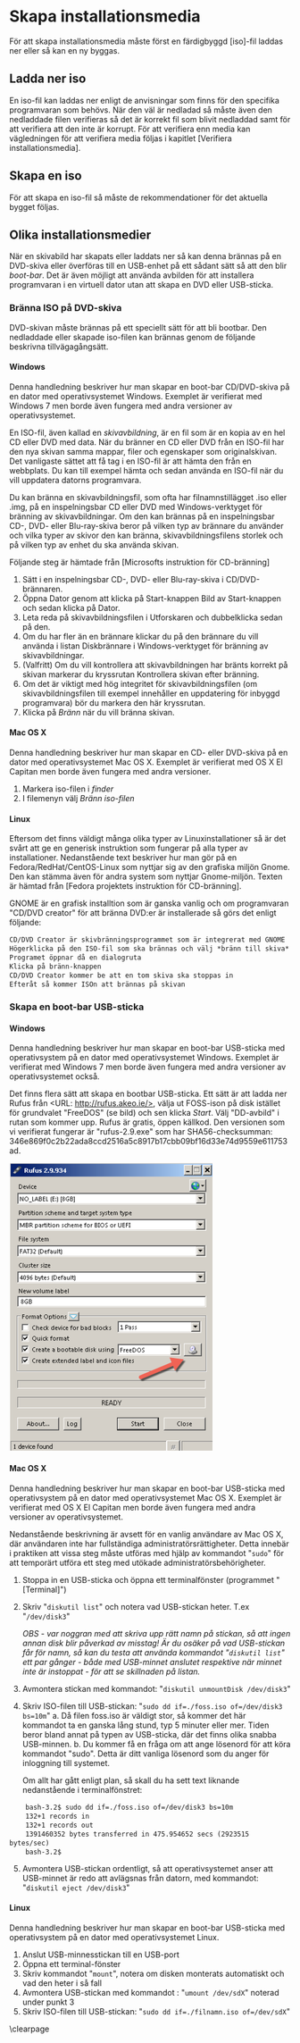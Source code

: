 # Skapa installationsmedia

För att skapa installationsmedia måste först en färdigbyggd [iso]-fil laddas ner eller så kan en ny byggas. 

## Ladda ner iso
En iso-fil kan laddas ner enligt de anvisningar som finns för den specifika programvaran som behövs. När den väl är nedladad så måste även den nedladdade filen verifieras så det är korrekt fil som blivit nedladdad samt för att verifiera att den inte är korrupt. För att verifiera enn media kan vägledningen för att verifiera media följas i kapitlet [Verifiera installationsmedia].

## Skapa en iso
För att skapa en iso-fil så måste de rekommendationer för det aktuella bygget följas.

## Olika installationsmedier

När en skivabild har skapats eller laddats ner så kan denna brännas på en DVD-skiva eller överföras till en USB-enhet på ett sådant sätt så att den blir *boot-bar*. Det är även möjligt att använda avbilden för att installera programvaran i en virtuell dator utan att skapa en DVD eller USB-sticka.


### Bränna ISO på DVD-skiva

DVD-skivan måste brännas på ett speciellt sätt för att bli bootbar. Den nedladdade eller skapade iso-filen kan brännas genom de följande beskrivna tillvägagångsätt.

#### Windows
Denna handledning beskriver hur man skapar en boot-bar CD/DVD-skiva på en dator med operativsystemet 
Windows. Exemplet är verifierat med Windows 7 men borde även fungera med andra versioner av operativsystemet.

En ISO-fil, även kallad en *skivavbildning*, är en fil som är en kopia av en hel CD eller DVD med data. När du bränner en CD eller DVD från en ISO-fil har den nya skivan samma mappar, filer och egenskaper som originalskivan. Det vanligaste sättet att få tag i en ISO-fil är att hämta den från en webbplats. Du kan till exempel hämta och sedan använda en ISO-fil när du vill uppdatera datorns programvara.

Du kan bränna en skivavbildningsfil, som ofta har filnamnstillägget .iso eller .img, på en inspelningsbar CD eller DVD med Windows-verktyget för bränning av skivavbildningar. Om den kan brännas på en inspelningsbar CD-, DVD- eller Blu-ray-skiva beror på vilken typ av brännare du använder och vilka typer av skivor den kan bränna, skivavbildningsfilens storlek och på vilken typ av enhet du ska använda skivan.

Följande steg är hämtade från [Microsofts instruktion för CD-bränning]

1. Sätt i en inspelningsbar CD-, DVD- eller Blu-ray-skiva i CD/DVD-brännaren.
2. Öppna Dator genom att klicka på Start-knappen Bild av Start-knappen och sedan klicka på Dator.
3. Leta reda på skivavbildningsfilen i Utforskaren och dubbelklicka sedan på den.
4. Om du har fler än en brännare klickar du på den brännare du vill använda i listan Diskbrännare i Windows-verktyget för bränning av skivavbildningar.
5. (Valfritt) Om du vill kontrollera att skivavbildningen har bränts korrekt på skivan markerar du kryssrutan Kontrollera skivan efter bränning.
6. Om det är viktigt med hög integritet för skivavbildningsfilen (om skivavbildningsfilen till exempel innehåller en uppdatering för inbyggd programvara) bör du markera den här kryssrutan.
7. Klicka på *Bränn* när du vill bränna skivan.  

#### Mac OS X
Denna handledning beskriver hur man skapar en CD- eller DVD-skiva på en dator med operativsystemet Mac OS X. Exemplet är verifierat med OS X El Capitan men borde även fungera med andra versioner.
 
1. Markera iso-filen i *finder*
2. I filemenyn välj *Bränn iso-filen*


#### Linux  

Eftersom det finns väldigt många olika typer av Linuxinstallationer så är det svårt att ge en 
generisk instruktion som fungerar på alla typer av installationer. Nedanstående text beskriver
hur man gör på en Fedora/RedHat/CentOS-Linux som nyttjar sig av den grafiska miljön Gnome. Den
kan stämma även för andra system som nyttjar Gnome-miljön. Texten är hämtad från [Fedora projektets instruktion för CD-bränning].

GNOME är en grafisk installtion som är ganska vanlig och om programvaran "CD/DVD creator" för att bränna DVD:er 
är installerade så görs det enligt följande:

    CD/DVD Creator är skivbränningsprogrammet som är integrerat med GNOME
    Högerklicka på den ISO-fil som ska brännas och välj *bränn till skiva*
	Programet öppnar då en dialogruta
	Klicka på bränn-knappen
	CD/DVD Creator kommer be att en tom skiva ska stoppas in
	Efteråt så kommer ISOn att brännas på skivan 

### Skapa en boot-bar USB-sticka

#### Windows
Denna handledning beskriver hur man skapar en boot-bar USB-sticka med operativsystem på en dator med operativsystemet 
Windows. Exemplet är verifierat med Windows 7 men borde även fungera med andra versioner av operativsystemet också.

Det finns flera sätt att skapa en bootbar USB-sticka. Ett sätt är att ladda ner Rufus från <URL: http://rufus.akeo.ie/>, välja ut FOSS-ison på disk istället för grundvalet "FreeDOS" (se bild) och sen klicka *Start*. Välj "DD-avbild" i rutan som kommer upp. Rufus är gratis, öppen källkod. Den versionen som vi verifierat fungerar är "rufus-2.9.exe" som har SHA56-checksumman: 346e869f0c2b22ada8ccd2516a5c8917b17cbb09bf16d33e74d9559e611753ad.

![Rufus](images/rufus.png "Verktyget Rufus")

#### Mac OS X

Denna handledning beskriver hur man skapar en boot-bar USB-sticka med operativsystem på en dator med operativsystemet 
Mac OS X. Exemplet är verifierat med OS X El Capitan men borde även fungera med andra versioner av operativsystemet.

Nedanstående beskrivning är avsett för en vanlig användare av Mac OS X, 
där användaren inte har fullständiga administratörsrättigheter. Detta innebär i praktiken 
att vissa steg måste utföras med hjälp av kommandot "```sudo```" för att temporärt utföra
ett steg med utökade administratörsbehörigheter.

 1. Stoppa in en USB-sticka och öppna ett terminalfönster (programmet "[Terminal]")
 2. Skriv "```diskutil list```" och notera vad USB-stickan heter. T.ex "```/dev/disk3```"

    *OBS - var noggran med att skriva upp rätt namn på stickan, så att ingen annan
     disk blir påverkad av misstag! Är du osäker på vad USB-stickan får för namn, 
     så kan du testa att använda kommandot "```diskutil list```" ett par gånger - både med
      USB-minnet anslutet respektive när minnet inte är instoppat - för att se skillnaden på listan.*

 3. Avmontera stickan med kommandot: "```diskutil unmountDisk /dev/disk3```"
 4. Skriv ISO-filen till USB-stickan: "```sudo dd if=./foss.iso of=/dev/disk3 bs=10m```"
    a. Då filen foss.iso är väldigt stor, så kommer det här kommandot ta en ganska lång stund, typ 5 minuter eller mer. Tiden beror bland annat på typen av USB-sticka, där det finns olika snabba USB-minnen.
    b. Du kommer få en fråga om att ange lösenord för att köra kommandot "sudo". Detta är ditt vanliga lösenord som du anger för inloggning till systemet.

    Om allt har gått enligt plan, så skall du ha sett text liknande nedanstående i terminalfönstret:

```
	bash-3.2$ sudo dd if=./foss.iso of=/dev/disk3 bs=10m
	132+1 records in
	132+1 records out
	1391460352 bytes transferred in 475.954652 secs (2923515 bytes/sec)
	bash-3.2$
```

 5. Avmontera USB-stickan ordentligt, så att operativsystemet anser att USB-minnet är redo att avlägsnas från datorn, med kommandot: "```diskutil eject /dev/disk3```"


#### Linux  
Denna handledning beskriver hur man skapar en boot-bar USB-sticka med operativsystem på en dator med operativsystemet Linux. 

 1. Anslut USB-minnesstickan till en USB-port
 2. Öppna ett terminal-fönster
 3. Skriv kommandot "```mount```", notera om disken monterats automatiskt och vad den heter i så fall
 4. Avmontera USB-stickan med kommandot : "```umount /dev/sdX```" noterad under punkt 3
 5. Skriv ISO-filen till USB-stickan: "```sudo dd if=./filnamn.iso of=/dev/sdX```" 

\clearpage
